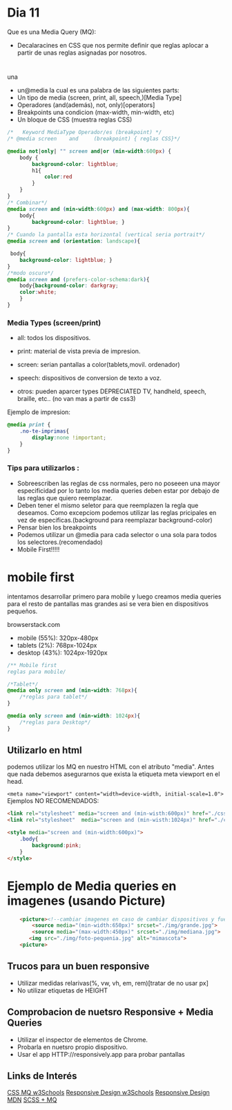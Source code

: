 # Dia 11
Que es una Media Query (MQ):

- Decalaracines en CSS que nos permite definir que reglas aplocar a partir de unas reglas asignadas por nosotros.


#

una 
- un@media la cual es una palabra de las siguientes parts:
- Un tipo de media (screen, print, all, speech,)[Media Type]
- Operadores (and(además), not, only)[operators]
- Breakpoints una condicion (max-width, min-width, etc)
- Un bloque de CSS (muestra reglas CSS)

```CSS
/*   Keyword MediaType Operador/es (breakpoint) */
/* @media screen    and     (breakpoint) { reglas CSS}*/

@media not|only| "" screen and|or (min-width:600px) {
    body {
        background-color: lightblue;
        h1{
            color:red
        }
    }
}
/* Combinar*/
@media screen and (min-width:600px) and (max-width: 800px){
    body{
        background-color: lightblue; }
}
/* Cuando la pantalla esta horizontal (vertical seria portrait*/
@media screen and (orientation: landscape){

 body{
    background-color: lightblue; }
}
/*modo oscuro*/
@media screen and (prefers-color-schema:dark){
    body{background-color: darkgray;
    color:white;
    }
}
```

### Media Types (screen/print)
- all: todos los dispositivos.
- print: material de vista previa de impresion.
- screen: serian pantallas a color(tablets,movil. ordenador)


- speech: dispositivos de conversion de texto a voz.
- otros: pueden aparcer types DEPRECIATED TV, handheld, speech, braille, etc..
(no van mas a partir de css3)


Ejemplo de impresion:
```css
@media print {
    .no-te-imprimas{
        display:none !important;
    }
}
```

### Tips para utilizarlos :
- Sobreescriben las reglas de css normales, pero no poseeen una mayor especificidad por lo tanto los media queries deben estar por debajo de las reglas que quiero reemplazar.
- Deben tener el mismo seletor para que reemplazen la regla que deseamos. Como excepciom podemos utilizar las reglas pricipales en vez de especificas.(background para reemplazar background-color)
- Pensar bien los breakpoints
- Podemos utilizar un @media para cada selector o una sola para todos los selectores.(recomendado)
- Mobile First!!!!!

# mobile first
intentamos desarrollar primero para mobile y luego creamos media queries para el resto de pantallas mas grandes asi se vera bien en dispositivos pequeños.



browserstack.com
- mobile (55%): 320px-480px
- tablets (2%): 768px-1024px
- desktop (43%): 1024px-1920px


```css
/** Mobile first
reglas para mobile/

/*Tablet*/
@media only screen and (min-width: 768px){
    /*reglas para tablet*/
}

@media only screen and (min-width: 1024px){
    /*reglas para Desktop*/
}
```
## Utilizarlo en html
podemos utilizar los MQ en nuestro HTML con el atributo "media". Antes que nada debemos asegurarnos que exista la etiqueta meta viewport en el head.

`<meta name="viewport" content="width=device-width, initial-scale=1.0">`
Ejemplos NO RECOMENDADOS:

```html
<link rel="stylesheet" media="screen and (min-wisth:600px)" href="./css/estilos-tablet.css">    
<link rel="stylesheet"  media="screen and (min-wisth:1024px)" href="./css/estilos-desktop.css">  

<style media="screen and (min-width:600px)">
    .body{
        background:pink;
    }
</style>
```



# Ejemplo de Media queries en imagenes (usando Picture)

```html
    <picture><!--cambiar imagenes en caso de cambiar dispositivos y fuentes para img-->
        <source media="(min-width:650px)" srcset="./img/grande.jpg">
        <source media="(max-width:450px)" srcset="./img/mediana.jpg">
       <img src="./img/foto-pequenia.jpg" alt="mimascota">
    <picture>
```

## Trucos para un buen responsive

- Utilizar medidas relarivas(%, vw, vh, em, rem)[tratar de no usar px]
- No utilizar etiquetas de HEIGHT 

## Comprobacion de nuetsro Responsive + Media Queries

- Utilizar el inspector de elementos de Chrome.<!--2o boton arriba ala izqu de inspeccionr-->
- Probarla en nuetsro propio dispositivo.
- Usar el app HTTP://responsively.app para probar pantallas

## Links de Interés

[CSS MQ w3Schools](https://www.w3schools.com/css/css3_mediaqueries.asp)
[Responsive Design w3Schools](https://www.w3schools.com/css/css_rwd_mediaqueries.asp)
[Responsive Design MDN](https://developer.mozilla.org/en-US/docs/Learn/CSS/CSS_layout/Media_queries)
[SCSS + MQ](https://www.freecodecamp.org/news/learn-css-media-queries-by-building-projects/)